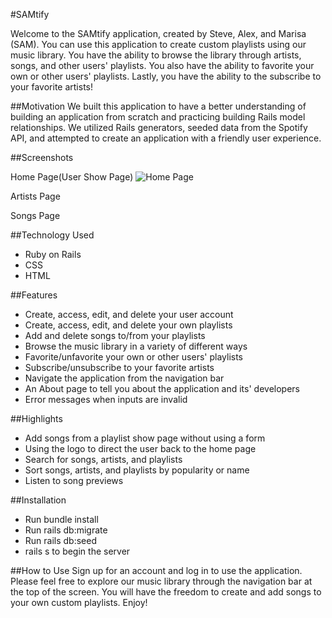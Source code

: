 #SAMtify 

Welcome to the SAMtify application, created by Steve, Alex, and Marisa (SAM). You can use this application to create custom playlists using our music library. You have the ability to browse the library through artists, songs, and other users' playlists. You also have the ability to favorite your own or other users' playlists. Lastly, you have the ability to the subscribe to your favorite artists!

##Motivation
We built this application to have a better understanding of building an application from scratch and practicing building Rails model relationships. We utilized Rails generators, seeded data from the Spotify API, and attempted to create an application with a friendly user experience. 

##Screenshots

Home Page(User Show Page)
![Home Page](https://github.com/gamil91/SAMtify/blob/main/apps/assets/images/steve.png)

Artists Page

Songs Page

##Technology Used
- Ruby on Rails
- CSS
- HTML

##Features
- Create, access, edit, and delete your user account
- Create, access, edit, and delete your own playlists
- Add and delete songs to/from your playlists
- Browse the music library in a variety of different ways
- Favorite/unfavorite your own or other users' playlists
- Subscribe/unsubscribe to your favorite artists
- Navigate the application from the navigation bar
- An About page to tell you about the application and its' developers
- Error messages when inputs are invalid

##Highlights
- Add songs from a playlist show page without using a form
- Using the logo to direct the user back to the home page
- Search for songs, artists, and playlists
- Sort songs, artists, and playlists by popularity or name
- Listen to song previews

##Installation
- Run bundle install
- Run rails db:migrate
- Run rails db:seed
- rails s to begin the server

##How to Use
Sign up for an account and log in to use the application. Please feel free to explore our music library through the navigation bar at the top of the screen. You will have the freedom to create and add songs to your own custom playlists. Enjoy!